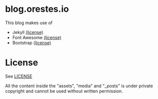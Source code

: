 blog.orestes.io
===============

This blog makes use of

* Jekyll [(license)](https://raw.github.com/mojombo/jekyll/master/LICENSE)
* Font Awesome [(license)](http://fortawesome.github.io/Font-Awesome/license/)
* Bootstrap [(license)](https://raw.github.com/twitter/bootstrap/blob/master/LICENSE)

# License
See [LICENSE](https://github.com/orestes/blog.orestes.io/blob/master/LICENSE)

All the content inside the "assets", "media" and "_posts" is under private copyright and cannot be
used without written permission.

